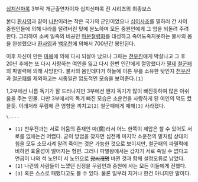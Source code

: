 [십지신마록](%EC%8B%AD%EC%A7%80%EC%8B%A0%EB%A7%88%EB%A1%9D.md) 3부작 개근출연자이자 십지신마록
전 시리즈의 최종보스

본디 [환사영](%ED%99%98%EC%82%AC%EC%98%81.md)과 같이
[나란](%EB%82%98%EB%9E%80.md)이라는 작은 국가의 군인이었으나
[십이사조](%EC%8B%AD%EC%9D%B4%EC%82%AC%EC%A1%B0.md)를 멸하러 간 사이 중원인들에 의해 나라를 털려버린
탓에 분노하며 모든 중원인에게 그 업을 되돌려 주려한다. 그리하여 소씨 일족의 비공인
[마문철령화](%EB%A7%88%EB%AC%B8%EC%B2%A0%EB%A0%B9%ED%99%94.md)를 대성하고 죽어도죽지못하는
불사의 몸을 완성했으나 [환사영](%ED%99%98%EC%82%AC%EC%98%81.md)과
[백우천](%EB%B0%B1%EC%9A%B0%EC%B2%9C.md)에 의해서 700년간 봉인된다.

이후 자신이 만든 [마해](%EB%A7%88%ED%95%B4.md)에 의해 다시 되살아 났으나 그때는
[천우진](%EC%B2%9C%EC%9A%B0%EC%A7%84.md)에게 박살나고 그 후 20년 후에는 또 다시 사랑하는 여인을 잃고
다시 한번 인간에게 절망했다가 [멸제](%EB%A9%B8%EC%A0%9C.md)
[철군패](%EC%B2%A0%EA%B5%B0%ED%8C%A8.md)의 파멸력에 의해 사망한다. 불사의 몸인데다가 하늘에 이른 무를
소유한 탓인지 [천우진](%EC%B2%9C%EC%9A%B0%EC%A7%84.md)과
[철군패](%EC%B2%A0%EA%B5%B0%ED%8C%A8.md)를 제외하고는 시종일관 압도적인 모습을 보여준다.`[1]`

1,2부에선 나름 독기가 잘 드러나지만 3부에선 왠지 독기가 많이 빠진듯하여 많은 아쉬움을 주는 인물. 다만 3부에서의 독기 빠진 모습은
소운천을 사랑하게 된 여인의 덕도 컸을듯. 이래저래 무림에 큰 영향을 끼치고`[2]` 철군패에게 패해`[3]` 사라졌다.

`\----`

  * `[1]` 천우진과는 서로 어둠의 존재인 마(魔)라서 어느 한쪽이 제압은 할 수 있어도 서로를 없애는건 어렵다. 굳이 방법을 찾자면 십전제 마지막 소운천의 말처럼 상대의 힘을 모두 소모시켜 말려 죽이는 것은 가능한 것으로 보이지만, 철군패의 파멸력에 비하면 효율성이 떨어지는 형편. 그러나 파멸왕에서는 갑자기 서로 죽일 수 없다고 언급이 나와 석 노인이 서 노인으로 <del>[창씨개명](%EC%B0%BD%EC%94%A8%EA%B0%9C%EB%AA%85.md)</del> 바뀐 것과 함께 설정오류로 남았다.
  * `[2]` 나란의 사람들이 느꼈던 심정을 무림인과 중원에 사는 모든 이들에게 전했다.
  * `[3]` 혹은 스스로 패했다고도 볼 수 있다. 물론 일부러 지거나 한건 아니지만 말이다.

